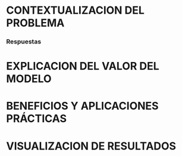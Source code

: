 # CONTEXTUALIZACION DEL PROBLEMA

### Respuestas



# EXPLICACION DEL VALOR DEL MODELO




# BENEFICIOS Y APLICACIONES PRÁCTICAS




# VISUALIZACION DE RESULTADOS
